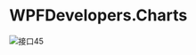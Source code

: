 # WPFDevelopers.Charts
![接口45](https://user-images.githubusercontent.com/44052801/167328798-bc5f81a9-ae34-4a59-b7da-854e515f9eac.gif)
